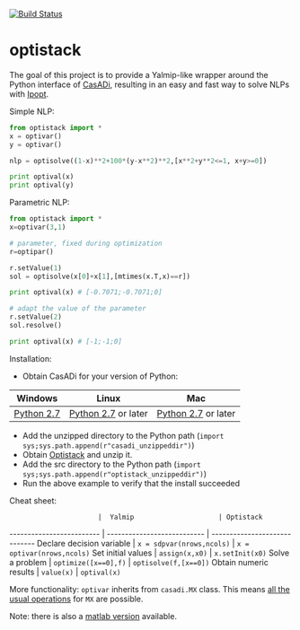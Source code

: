 [![Build Status](https://travis-ci.org/casadi/python-optistack.png?branch=master)](https://travis-ci.org/casadi/python-optistack)

# optistack
The goal of this project is to provide a Yalmip-like wrapper around the Python interface of [CasADi](http://casadi.org), resulting in an easy and fast way to solve NLPs with [Ipopt](https://projects.coin-or.org/Ipopt). 

Simple NLP:
```python
from optistack import *
x = optivar()
y = optivar()

nlp = optisolve((1-x)**2+100*(y-x**2)**2,[x**2+y**2<=1, x+y>=0])

print optival(x)
print optival(y)
```

Parametric NLP:
```python
from optistack import *
x=optivar(3,1)

# parameter, fixed during optimization
r=optipar()

r.setValue(1)
sol = optisolve(x[0]+x[1],[mtimes(x.T,x)==r])

print optival(x) # [-0.7071;-0.7071;0]

# adapt the value of the parameter
r.setValue(2)
sol.resolve()

print optival(x) # [-1;-1;0]
```

Installation:
 * Obtain CasADi for your version of Python:

Windows   |   Linux     |    Mac
----------|-------------|--------------
[Python 2.7](http://files.casadi.org/3.0.0/windows/casadi-py27-np1.9.1-v3.0.0.zip)  |    [Python 2.7](http://files.casadi.org/3.0.0/linux/casadi-py27-np1.9.1-v3.0.0.tar.gz) or later      | [Python 2.7](http://files.casadi.org/3.0.0/osx/casadi-py27-np1.9.1-v3.0.0.tar.gz) or later

 * Add the unzipped directory to the Python path (`import sys;sys.path.append(r"casadi_unzippeddir")`)
 * Obtain [Optistack](https://github.com/casadi/python-optistack/archive/master.zip) and unzip it.
 * Add the src directory to the Python path (`import sys;sys.path.append(r"optistack_unzippeddir")`)
 * Run the above example to verify that the install succeeded


Cheat sheet:

                          |  Yalmip                     | Optistack
------------------------- | --------------------------- | -----------------------------
Declare decision variable | `x = sdpvar(nrows,ncols)`   | `x = optivar(nrows,ncols)`
Set initial values        | `assign(x,x0)`              | `x.setInit(x0)`
Solve a problem           | `optimize([x==0],f)`        | `optisolve(f,[x==0])`
Obtain numeric results    | `value(x)`                  | `optival(x)`


More functionality:
`optivar` inherits from `casadi.MX` class. This means [all the usual operations](http://casadi.sourceforge.net/v3.0.0/api/html/d9/dc2/group__expression__tools.html) for `MX` are possible.


Note: there is also a [matlab version](http://optistack.casadi.org) available.



